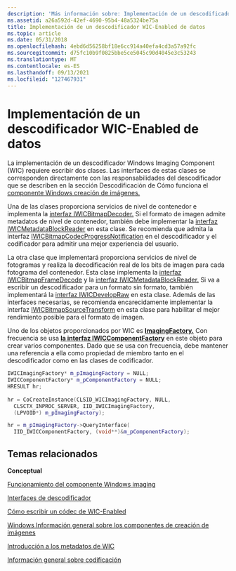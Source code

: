 ```yaml
---
description: 'Más información sobre: Implementación de un descodificador de WIC-Enabled'
ms.assetid: a26a592d-42ef-4690-95b4-48a5324be75a
title: Implementación de un descodificador WIC-Enabled de datos
ms.topic: article
ms.date: 05/31/2018
ms.openlocfilehash: 4ebd6d56258bf18e6cc914a40efa4cd3a57a92fc
ms.sourcegitcommit: d75fc10b9f0825bbe5ce5045c90d4045e3c53243
ms.translationtype: MT
ms.contentlocale: es-ES
ms.lasthandoff: 09/13/2021
ms.locfileid: "127467931"
---
```

# <a name="implementing-a-wic-enabled-decoder"></a>Implementación de un descodificador WIC-Enabled de datos


La implementación de un descodificador Windows Imaging Component (WIC) requiere escribir dos clases. Las interfaces de estas clases se corresponden directamente [](-wic-howwicworks.md) con las responsabilidades del descodificador que se describen en la sección Descodificación de Cómo funciona el [componente Windows creación de imágenes.](-wic-howwicworks.md)

Una de las clases proporciona servicios de nivel de contenedor e implementa la [interfaz IWICBitmapDecoder.](-wic-imp-iwicbitmapdecoder.md) Si el formato de imagen admite metadatos de nivel de contenedor, también debe implementar la [interfaz IWICMetadataBlockReader](-wic-imp-iwicmetadatablockreader.md) en esta clase. Se recomienda que admita la interfaz [IWICBitmapCodecProgressNotification](-wic-imp-iwicbitmapcodecprogressnotification-decoder.md) en el descodificador y el codificador para admitir una mejor experiencia del usuario.

La otra clase que implementará proporciona servicios de nivel de fotogramas y realiza la decodificación real de los bits de imagen para cada fotograma del contenedor. Esta clase implementa la [interfaz IWICBitmapFrameDecode](-wic-imp-iwicbitmapframedecode.md) y la [interfaz IWICMetadataBlockReader.](-wic-imp-iwicmetadatablockreader.md) Si va a escribir un descodificador para un formato sin formato, también implementará la [interfaz IWICDevelopRaw](-wic-imp-iwicdevelopraw.md) en esta clase. Además de las interfaces necesarias, se recomienda encarecidamente implementar la interfaz [IWICBitmapSourceTransform](-wic-imp-iwicmetadatablockreader.md) en esta clase para habilitar el mejor rendimiento posible para el formato de imagen.

Uno de los objetos proporcionados por WIC es [**ImagingFactory.**](/windows/desktop/api/Wincodec/nn-wincodec-iwicimagingfactory) Con frecuencia se usa [**la interfaz IWICComponentFactory**](/windows/desktop/api/Wincodecsdk/nn-wincodecsdk-iwiccomponentfactory) en este objeto para crear varios componentes. Dado que se usa con frecuencia, debe mantener una referencia a ella como propiedad de miembro tanto en el descodificador como en las clases de codificador.


```C++
IWICImagingFactory* m_pImagingFactory = NULL;
IWICComponentFactory* m_pComponentFactory = NULL;
HRESULT hr;
      
hr = CoCreateInstance(CLSID_WICImagingFactory, NULL,
  CLSCTX_INPROC_SERVER, IID_IWICImagingFactory,
  (LPVOID*) m_pImagingFactory);

hr = m_pImagingFactory->QueryInterface(
  IID_IWICComponentFactory, (void**)&m_pComponentFactory);
```



## <a name="related-topics"></a>Temas relacionados

<dl> <dt>

**Conceptual**
</dt> <dt>

[Funcionamiento del componente Windows imaging](-wic-howwicworks.md)
</dt> <dt>

[Interfaces de descodificador](-wic-decoderinterfaces.md)
</dt> <dt>

[Cómo escribir un códec de WIC-Enabled](-wic-howtowriteacodec.md)
</dt> <dt>

[Windows Información general sobre los componentes de creación de imágenes](-wic-about-windows-imaging-codec.md)
</dt> <dt>

[Introducción a los metadatos de WIC](-wic-about-metadata.md)
</dt> <dt>

[Información general sobre codificación](-wic-creating-encoder.md)
</dt> </dl>

 

 



